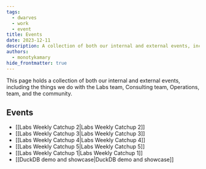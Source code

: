 ```yaml
---
tags:
  - dwarves
  - work
  - event
title: Events
date: 2023-12-11
description: A collection of both our internal and external events, including the things we do with the Labs team, Consulting team, Operations, team, and the community.
authors:
  - monotykamary
hide_frontmatter: true
---
```

This page holds a collection of both our internal and external events, including the things we do with the Labs team, Consulting team, Operations, team, and the community.

## Events
- [[Labs Weekly Catchup 2|Labs Weekly Catchup 2]]
- [[Labs Weekly Catchup 3|Labs Weekly Catchup 3]]
- [[Labs Weekly Catchup 4|Labs Weekly Catchup 4]]
- [[Labs Weekly Catchup 5|Labs Weekly Catchup 5]]
- [[Labs Weekly Catchup 1|Labs Weekly Catchup 1]]
- [[DuckDB demo and showcase|DuckDB demo and showcase]]


